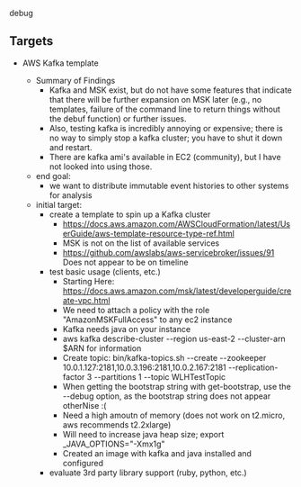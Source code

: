 debug
## Targets

- AWS Kafka template

  - Summary of Findings
    - Kafka and MSK exist, but do not have some features that indicate that there will be further expansion on MSK later (e.g., no templates, failure of the command line to return things without the debuf function) or further issues.
    - Also, testing kafka is incredibly annoying or expensive; there is no way to simply stop a kafka cluster; you have to shut it down and restart.
    - There are kafka ami's available in EC2 (community), but I have not looked into using those.
  - end goal:
    - we want to distribute immutable event histories to other systems for analysis
  - initial target:
    - create a template to spin up a Kafka cluster
      - https://docs.aws.amazon.com/AWSCloudFormation/latest/UserGuide/aws-template-resource-type-ref.html
      - MSK is not on the list of available services
      - https://github.com/awslabs/aws-servicebroker/issues/91 Does not appear to be on timeline
    - test basic usage (clients, etc.)
      - Starting Here: https://docs.aws.amazon.com/msk/latest/developerguide/create-vpc.html
      - We need to attach a policy with the role "AmazonMSKFullAccess" to any ec2 instance
      - Kafka needs java on your instance
      - aws kafka describe-cluster --region us-east-2 --cluster-arn $ARN for information
      - Create topic: bin/kafka-topics.sh --create --zookeeper 10.0.1.127:2181,10.0.3.196:2181,10.0.2.167:2181 --replication-factor 3 --partitions 1 --topic WLHTestTopic
      - When getting the bootstrap string with get-bootstrap, use the --debug option, as the bootstrap string does not appear otherNise :(
      - Need a high amoutn of memory (does not work on t2.micro, aws recommends t2.2xlarge)
      - Will need to increase java heap size; export \_JAVA_OPTIONS="-Xmx1g"
      - Created an image with kafka and java installed and configured
    - evaluate 3rd party library support (ruby, python, etc.)
